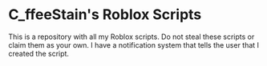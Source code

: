 # C_ffeeStain's Roblox Scripts
This is a repository with all my Roblox scripts.
Do not steal these scripts or claim them as your own. I have a notification system that tells the user that I created the script.
